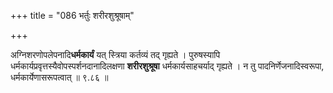 +++
title = "086 भर्तुः शरीरशुश्रूषाम्"

+++

अग्निशरणोपलेपनादि**धर्मकार्यं** यत् स्त्रिया कर्तव्यं तद् गृह्यते । पुरुषस्यापि धर्मकार्यप्रवृत्तस्यैवोपस्पर्शनदानादिलक्षणा **शरीरशुश्रूषा** धर्मकार्यसाहचर्याद् गृह्यते । न तु पादनिर्णेजनादिस्वरूपा, धर्मकार्येणासरूपत्वात् ॥ ९.८६ ॥